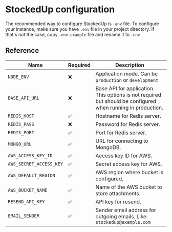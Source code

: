 # StockedUp configuration

The recommended way to configure StockedUp is `.env` file. To configure your instance,
make sure you have `.env` file in your project directory. If that's not the case, copy `.env.example` file and rename it to `.env`

## Reference

| Name | Required | Description |
| ---- | -------- | ----------- |
| `NODE_ENV` | ❌ | Application mode. Can be `production` or `development` |
| `BASE_API_URL` | ❌ | Base API for application. This options is not required but should be configured when running in production. |
| `REDIS_HOST` | ✅ | Hostname for Redis server. |
| `REDIS_PASS` | ❌ | Password for Redis server. |
| `REDIS_PORT` | ✅ | Port for Redis server. |
| `MONGO_URL` | ✅ | URL for connecting to MongoDB. |
| `AWS_ACCESS_KEY_ID` | ✅ | Access key ID for AWS. |
| `AWS_SECRET_ACCESS_KEY` | ✅ | Secret access key for AWS. |
| `AWS_DEFAULT_REGION` | ✅ | AWS region where bucket is configured. |
| `AWS_BUCKET_NAME` | ✅ | Name of the AWS bucket to store attachments. |
| `RESEND_API_KEY` | ✅ | API key for resend. |
| `EMAIL_SENDER` | ✅ | Sender email address for outgoing emails. Like: `stockedup@example.com` |
